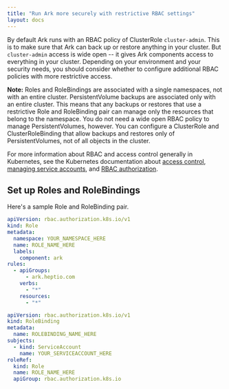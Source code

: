 ```yaml
---
title: "Run Ark more securely with restrictive RBAC settings"
layout: docs
---
```


By default Ark runs with an RBAC policy of ClusterRole `cluster-admin`. This is to make sure that Ark can back up or restore anything in your cluster. But `cluster-admin` access is wide open -- it gives Ark components access to everything in your cluster. Depending on your environment and your security needs, you should consider whether to configure additional RBAC policies with more restrictive access. 

**Note:** Roles and RoleBindings are associated with a single namespaces, not with an entire cluster. PersistentVolume backups are associated only with an entire cluster. This means that any backups or restores that use a restrictive Role and RoleBinding pair can manage only the resources that belong to the namespace. You do not need a wide open RBAC policy to manage PersistentVolumes, however. You can configure a ClusterRole and ClusterRoleBinding that allow backups and restores only of PersistentVolumes, not of all objects in the cluster.

For more information about RBAC and access control generally in Kubernetes, see the Kubernetes documentation about [access control][1], [managing service accounts][2], and [RBAC authorization][3].

## Set up Roles and RoleBindings

Here's a sample Role and RoleBinding pair.

```yaml
apiVersion: rbac.authorization.k8s.io/v1
kind: Role
metadata:
  namespace: YOUR_NAMESPACE_HERE
  name: ROLE_NAME_HERE
  labels:
    component: ark
rules:
  - apiGroups:
      - ark.heptio.com
    verbs:
      - "*"
    resources:
      - "*"
```

```yaml
apiVersion: rbac.authorization.k8s.io/v1
kind: RoleBinding
metadata:
  name: ROLEBINDING_NAME_HERE
subjects:
  - kind: ServiceAccount
    name: YOUR_SERVICEACCOUNT_HERE
roleRef:
  kind: Role
  name: ROLE_NAME_HERE
  apiGroup: rbac.authorization.k8s.io
```

[1]: https://kubernetes.io/docs/reference/access-authn-authz/controlling-access/
[2]: https://kubernetes.io/docs/reference/access-authn-authz/service-accounts-admin/
[3]: https://kubernetes.io/docs/reference/access-authn-authz/rbac/
[4]: namespace.md
